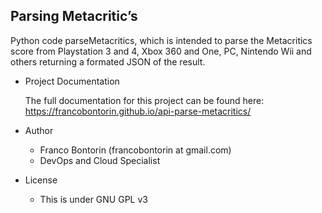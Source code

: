 Parsing Metacritic’s
-

Python code parseMetacritics, which is intended to parse the Metacritics score from Playstation 3 and 4, Xbox 360 and One, PC, Nintendo Wii and others returning a formated JSON of the result.

- Project Documentation

  The full documentation for this project can be found here: https://francobontorin.github.io/api-parse-metacritics/

- Author

  * Franco Bontorin (francobontorin at gmail.com)
  * DevOps and Cloud Specialist

- License
  * This is under GNU GPL v3
